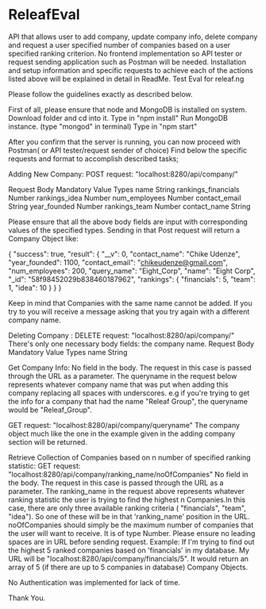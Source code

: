 # ReleafEval
API that allows user to add company, update company info, delete company and request a user specified number of companies based on a user specified ranking criterion. No frontend implementation so API tester or request sending application such as Postman will be needed. Installation and setup information and specific requests to achieve each of the actions listed above will be explained in detail in ReadMe. Test Eval for releaf.ng

Please follow the guidelines exactly as described below.


First of all, please ensure that node and MongoDB is installed on system.
Download folder and cd into it. Type in "npm install"
Run MongoDB instance. (type "mongod" in terminal)
Type in "npm start"

After you confirm that the server is running, you can now proceed with Postman( or API tester/request sender of choice)
Find below the specific requests and format to accomplish described tasks;

Adding New Company: POST request: "localhost:8280/api/company/"

Request Body                          Mandatory Value Types
  name                                    String
  rankings_financials                     Number
  rankings_idea                           Number
  num_employees                           Number
  contact_email                           String
  year_founded                            Number
  rankings_team                           Number
  contact_name                            String

Please ensure that all the above body fields are input with corresponding values of the specified types.
Sending in that Post request will return a Company Object like:

{
  "success": true,
  "result": {
    "__v": 0,
    "contact_name": "Chike Udenze",
    "year_founded": 1100,
    "contact_email": "chikeudenze@gmail.com",
    "num_employees": 200,
    "query_name": "Eight_Corp",
    "name": "Eight Corp",
    "_id": "58f98452029b838460187962",
    "rankings": {
      "financials": 5,
      "team": 1,
      "idea": 10
    }
  }
}

Keep in mind that Companies with the same name cannot be added. If you try to you will receive a message asking that you try again with a different company name.

Deleting Company :  DELETE request: "localhost:8280/api/company/"
There's only one necessary body fields: the company name.
 Request Body                          Mandatory Value Types
  name                                    String
  
  
  
 Get Company Info:
 No field in the body. The request in this case is passed through the URL as a parameter. The queryname in the request below     represents whatever company name that was put when adding this company replacing all spaces with underscores. e.g if you're   trying to get the info for a company that had the name "Releaf Group", the queryname would be "Releaf_Group".
 
 GET request: "localhost:8280/api/company/queryname"
 The company object much like the one in the example given in the adding company section will be returned.
 
 
 
 Retrieve Collection of Companies based on n number of specified ranking statistic:
 GET request: "localhost:8280/api/company/ranking_name/noOfCompanies"
 No field in the body. The request in this case is passed through the URL as a parameter. The ranking_name in the request    above represents whatever ranking statistic the user is trying to find the highest n Companies.In this case, there are only three available ranking criteria ( "financials", "team", "idea"). So one of these will be in that 'ranking_name' position in the URL. noOfCompanies should simply be the maximum number of companies that the user will want to receive. It is of type Number. Please ensure no leading spaces are in URL before sending request. Example: If I'm trying to find out the highest 5 ranked companies based on 'financials' in my database. My URL will be "localhost:8280/api/company/financials/5". It would return an array of 5 (if there are up to 5 companies in database) Company Objects.
 

No Authentication was implemented for lack of time.

Thank You.
